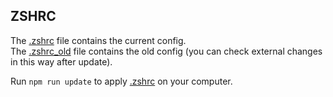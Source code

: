 ## ZSHRC

The [.zshrc](.zshrc) file contains the current config.  
The [.zshrc_old](.zshrc_old) file contains the old config (you can check external changes in this way after update).

Run `npm run update` to apply [.zshrc]() on your computer.